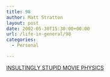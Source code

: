 ```yaml
---
title: 98
author: Matt Stratton
layout: post
date: 2002-05-30T15:30:00+00:00
url: /life-in-general/98
categories:
  - Personal

---
```

[INSULTINGLY STUPID MOVIE PHYSICS][1]

 [1]: http://intuitor.com/moviephysics/index.html